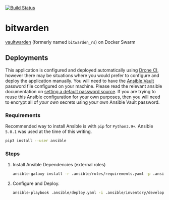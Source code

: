 [![Build Status](https://drone.kiwi-labs.net/api/badges/Diesel-Net/bitwarden/status.svg)](https://drone.kiwi-labs.net/Diesel-Net/bitwarden)

# bitwarden
[vaultwarden](https://github.com/dani-garcia/vaultwarden) (formerly named `bitwarden_rs`) on Docker Swarm


## Deployments
This application is configured and deployed automatically using [Drone CI](https://github.com/harness/drone), however there may be situations where you would prefer to configure and deploy the application manually. You will need to have the [Ansible Vault](https://docs.ansible.com/ansible/latest/user_guide/vault.html#encrypting-content-with-ansible-vault) password file configured on your machine. Please read the relevant ansible documentation on [setting a default password source](https://docs.ansible.com/ansible/latest/user_guide/vault.html#setting-a-default-password-source). If you are trying to reuse this Ansible configuration for your own purposes, then you will need to encrypt all of _your own_ secrets using _your own_ Ansible Vault password.

### Requirements
Recommended way to install Ansible is with `pip` for `Python3.9+`. Ansible `5.0.1` was used at the time of this writing.
```bash
pip3 install --user ansible
```

### Steps
1. Install Ansible Dependencies (external roles)
   ```bash
   ansible-galaxy install -r .ansible/roles/requirements.yaml -p .ansible/roles --force
   ```
2. Configure and Deploy. 
   ```bash
   ansible-playbook .ansible/deploy.yaml -i .ansible/inventory/development
   ```
